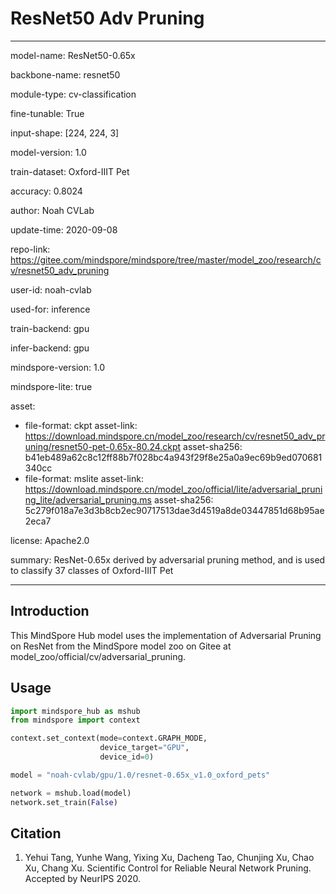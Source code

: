 # ResNet50 Adv Pruning

---

model-name: ResNet50-0.65x

backbone-name: resnet50

module-type: cv-classification

fine-tunable: True

input-shape: [224, 224, 3]

model-version: 1.0

train-dataset: Oxford-IIIT Pet

accuracy: 0.8024

author: Noah CVLab

update-time: 2020-09-08

repo-link: <https://gitee.com/mindspore/mindspore/tree/master/model_zoo/research/cv/resnet50_adv_pruning>

user-id: noah-cvlab

used-for: inference

train-backend: gpu

infer-backend: gpu

mindspore-version: 1.0

mindspore-lite: true

asset:

- file-format: ckpt
  asset-link: <https://download.mindspore.cn/model_zoo/research/cv/resnet50_adv_pruning/resnet50-pet-0.65x-80.24.ckpt>
  asset-sha256: b41eb489a62c8c12ff88b7f028bc4a943f29f8e25a0a9ec69b9ed070681340cc
- file-format: mslite
  asset-link: <https://download.mindspore.cn/model_zoo/official/lite/adversarial_pruning_lite/adversarial_pruning.ms>
  asset-sha256: 5c279f018a7e3d3b8cb2ec90717513dae3d4519a8de03447851d68b95ae2eca7

license: Apache2.0

summary: ResNet-0.65x derived by adversarial pruning method, and is used to classify 37 classes of Oxford-IIIT Pet

---

## Introduction

This MindSpore Hub model uses the implementation of Adversarial Pruning on ResNet from the MindSpore model zoo on Gitee at model_zoo/official/cv/adversarial_pruning.

## Usage

```python
import mindspore_hub as mshub
from mindspore import context

context.set_context(mode=context.GRAPH_MODE,
                    device_target="GPU",
                    device_id=0)

model = "noah-cvlab/gpu/1.0/resnet-0.65x_v1.0_oxford_pets"

network = mshub.load(model)
network.set_train(False)

```

## Citation

1. Yehui Tang, Yunhe Wang, Yixing Xu, Dacheng Tao, Chunjing Xu, Chao Xu, Chang Xu. Scientific Control for Reliable Neural Network Pruning. Accepted by NeurIPS 2020.
